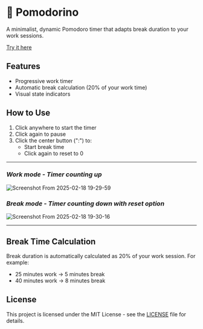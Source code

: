 # 🍅 Pomodorino

A minimalist, dynamic Pomodoro timer that adapts break duration to your work sessions.

[Try it here](https://pomo.simmacococchiaro.com)

## Features

- Progressive work timer
- Automatic break calculation (20% of your work time)
- Visual state indicators

## How to Use

1. Click anywhere to start the timer
2. Click again to pause
3. Click the center button (":") to:
   - Start break time
   - Click again to reset to 0
---
### *Work mode - Timer counting up*
![Screenshot From 2025-02-18 19-29-59](https://github.com/user-attachments/assets/a10d444b-e0c2-45aa-961f-041108226176)

### *Break mode - Timer counting down with reset option*
![Screenshot From 2025-02-18 19-30-16](https://github.com/user-attachments/assets/1a3ffc1b-5f6c-4993-9254-d683154ca698)

---
## Break Time Calculation

Break duration is automatically calculated as 20% of your work session. For example:
- 25 minutes work → 5 minutes break
- 40 minutes work → 8 minutes break

## License

This project is licensed under the MIT License - see the [LICENSE](LICENSE) file for details.
